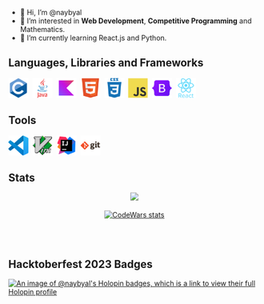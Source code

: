 - 👋 Hi, I’m @naybyal
- 👀 I’m interested in <b>Web Development</b>, <b>Competitive Programming</b> and Mathematics.
- 🌱 I’m currently learning React.js and Python.


<!---
- 💞️ I’m looking to collaborate on ...
- 📫 How to reach me ...
naybyal/naybyal is a ✨ special ✨ repository because its `README.md` (this file) appears on your GitHub profile.
You can click the Preview link to take a look at your changes.
--->
<h2>Languages, Libraries and Frameworks</h2>
<div style="justify-content: space-around">
  <img src="https://github.com/devicons/devicon/blob/1119b9f84c0290e0f0b38982099a2bd027a48bf1/icons/c/c-original.svg" title="C" alt="C" width="40" height="40"/>&nbsp;
  <img src="https://github.com/devicons/devicon/blob/master/icons/java/java-original-wordmark.svg" title="Java" alt="Java" width="40" height="40"/>&nbsp;
  <img src="https://github.com/devicons/devicon/blob/master/icons/kotlin/kotlin-original.svg" title="Kotlin" alt="Kotlin" width="40" height="40"/>&nbsp;
<!--   <img src="https://github.com/devicons/devicon/blob/master/icons/spring/spring-original-wordmark.svg" title="Spring" alt="Spring" width="40" height="40"/>&nbsp; -->
<!--   <img src="https://github.com/devicons/devicon/blob/master/icons/materialui/materialui-original.svg" title="Material UI" alt="Material UI" width="40" height="40"/>&nbsp; -->
<!--   <img src="https://github.com/devicons/devicon/blob/master/icons/flutter/flutter-original.svg" title="Flutter" alt="Flutter" width="40" height="40"/>&nbsp; -->
<!--   <img src="https://github.com/devicons/devicon/blob/master/icons/redux/redux-original.svg" title="Redux" alt="Redux " width="40" height="40"/>&nbsp; -->
   <img src="https://github.com/devicons/devicon/blob/master/icons/html5/html5-original.svg" title="HTML5" alt="HTML" width="40" height="40"/>&nbsp;
  <img src="https://github.com/devicons/devicon/blob/master/icons/css3/css3-plain-wordmark.svg"  title="CSS3" alt="CSS" width="40" height="40"/>&nbsp;
  <img src="https://github.com/devicons/devicon/blob/master/icons/javascript/javascript-original.svg" title="JavaScript" alt="JavaScript" width="40" height="40"/>&nbsp;
  <img src="https://github.com/devicons/devicon/blob/1119b9f84c0290e0f0b38982099a2bd027a48bf1/icons/bootstrap/bootstrap-original.svg" title="Bootstrap5" alt="Bootstrap5" width="40" height="40"/>&nbsp;
  <img src="https://github.com/devicons/devicon/blob/master/icons/react/react-original-wordmark.svg" title="React" alt="React" width="40" height="40"/>&nbsp;
<!--   <img src="https://github.com/devicons/devicon/blob/master/icons/firebase/firebase-plain-wordmark.svg" title="Firebase" alt="Firebase" width="40" height="40"/>&nbsp; -->
<!--   <img src="https://github.com/devicons/devicon/blob/master/icons/gatsby/gatsby-original.svg" title="Gatsby"  alt="Gatsby" width="40" height="40"/>&nbsp; -->
<!--   <img src="https://github.com/devicons/devicon/blob/master/icons/mysql/mysql-original-wordmark.svg" title="MySQL"  alt="MySQL" width="40" height="40"/> -->
<!--   <img src="https://github.com/devicons/devicon/blob/master/icons/nodejs/nodejs-original-wordmark.svg" title="NodeJS" alt="NodeJS" width="40" height="40"/>&nbsp; -->
<!--   <img src="https://github.com/devicons/devicon/blob/master/icons/amazonwebservices/amazonwebservices-plain-wordmark.svg" title="AWS" alt="AWS" width="40" height="40"/>&nbsp; -->
  
  
</div>


<h2>Tools</h2>
<div style="justify-content: space-around">
  <img src="https://github.com/devicons/devicon/blob/master/icons/vscode/vscode-original.svg" title="Visual Studio Code" alt="Visual Studio Code" width="40" height="40"/>&nbsp;
  <img src="https://github.com/devicons/devicon/blob/master/icons/vim/vim-original.svg" title="Vim" alt="Vim" width="40" height="40"/>&nbsp;
<!--   <img src="https://github.com/devicons/devicon/blob/master/icons/androidstudio/androidstudio-original.svg" title="Android Studio" alt="Android Studio" width="40" height="40"/>&nbsp; -->
  <img src="https://github.com/devicons/devicon/blob/master/icons/intellij/intellij-original.svg" alt="IntellJ Idea" title="IntelliJ Idea" width="40" height="40"/>&nbsp;
<!--   <img src="https://github.com/devicons/devicon/blob/master/icons/pycharm/pycharm-original.svg" alt="PyCharm" title="PyCharm" width="40" height="40"/>&nbsp; -->
<!--   <img src="https://github.com/devicons/devicon/blob/master/icons/jupyter/jupyter-original-wordmark.svg" alt="Jupyter Notebook" title="Jupyter Notebook" width="40" height="40"/>&nbsp; -->
  <img src="https://github.com/devicons/devicon/blob/master/icons/git/git-original-wordmark.svg" title="Git" **alt="Git" width="40" height="40"/>
</div>



<h2>Stats</h2>
<div align="center" style="align-items: center; justify-content: center">
  <a href="https://leetcode.com/naybyal"><img src="https://leetcard.jacoblin.cool/naybyal?theme=dark&font=Roboto%20Mono&ext=heatmap" width="350px"></a>
  <br><br>
  <a href="https://www.codewars.com/users/naybyal" target="_blank"><img src="https://www.codewars.com/users/naybyal/badges/large" alt="CodeWars stats"></a> 
</div>

<br><br>

<h2>Hacktoberfest 2023 Badges</h2>

  [![An image of @naybyal's Holopin badges, which is a link to view their full Holopin profile](https://holopin.me/naybyal)](https://holopin.io/@naybyal)
